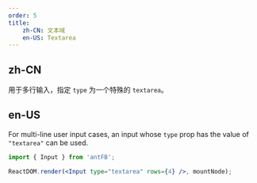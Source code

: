```yaml
---
order: 5
title:
    zh-CN: 文本域
    en-US: Textarea
---
```


## zh-CN

用于多行输入，指定 `type` 为一个特殊的 `textarea`。

## en-US

For multi-line user input cases, an input whose `type` prop has the value of `"textarea"` can be used.

````jsx
import { Input } from 'antFB';

ReactDOM.render(<Input type="textarea" rows={4} />, mountNode);
````
